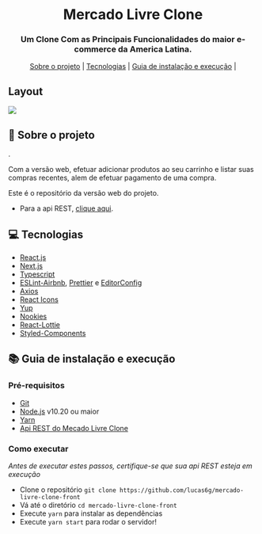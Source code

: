 
<h1 align="center">
    Mercado Livre Clone
</h1>

<h3 align="center">
Um Clone Com as Principais Funcionalidades do maior e-commerce da America Latina.
</h3>

<p align="center">
  <a href="#rocket-sobre-o-projeto">Sobre o projeto</a> | <a href="#computer-tecnologias">Tecnologias</a> | <a href="#books-guia-de-instalação-e-execução">Guia de instalação e execução</a> |
</p>

## Layout

<img src="https://user-images.githubusercontent.com/54814274/140586879-19084ed6-8110-47ab-a506-f4a0154b520d.png">

## :rocket: Sobre o projeto

<p>.</p>

<p>Com a versão web, efetuar adicionar produtos ao seu carrinho e listar suas compras recentes, alem de efetuar pagamento de uma compra.</p>

<p>Este é o repositório da versão web do projeto.</p>
<ul>
  <li>Para a api REST, <a href="https://github.com/lucas6g/mercado-livre-clone-backend">clique aqui</a>.</li>
</ul>

## :computer: Tecnologias

- [React.js](https://pt-br.reactjs.org/)
- [Next.js](https://nextjs.org)
- [Typescript](https://www.typescriptlang.org/)
- [ESLint-Airbnb](https://eslint.org/), [Prettier](https://prettier.io/) e [EditorConfig](https://editorconfig.org/)
- [Axios](https://github.com/axios/axios)
- [React Icons](https://react-icons.github.io/react-icons/)
- [Yup](https://github.com/jquense/yup)
- [Nookies](https://www.npmjs.com/package/nookies?activeTab=readme)
- [React-Lottie](https://www.npmjs.com/package/react-lottie)
- [Styled-Components](styled-components)



## :books: Guia de instalação e execução

### Pré-requisitos

- [Git](https://git-scm.com/)
- [Node.js](https://nodejs.org/en/) v10.20 ou maior
- [Yarn](https://yarnpkg.com/)
- [Api REST do Mecado Livre Clone](https://github.com/lucas6g/mercado-livre-clone-backend)

### Como executar

<i>Antes de executar estes passos, certifique-se que sua api REST esteja em execução</i>

- Clone o repositório `git clone https://github.com/lucas6g/mercado-livre-clone-front`
- Vá até o diretório `cd mercado-livre-clone-front`
- Execute `yarn` para instalar as dependências
- Execute `yarn start` para rodar o servidor!

